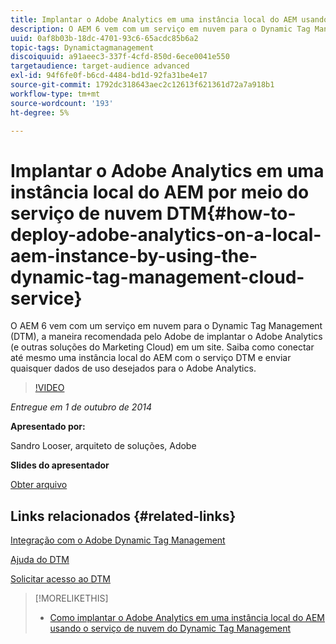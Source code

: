 ```yaml
---
title: Implantar o Adobe Analytics em uma instância local do AEM usando o serviço de nuvem Dynamic Tag Management
description: O AEM 6 vem com um serviço em nuvem para o Dynamic Tag Management (DTM), a maneira recomendada pelo Adobe de implantar o Adobe Analytics (e outras soluções do Marketing Cloud) em um site. Saiba como conectar até mesmo uma instância local do AEM com o serviço DTM e enviar quaisquer dados de uso desejados para o Adobe Analytics.
uuid: 0af8b03b-18dc-4701-93c6-65acdc85b6a2
topic-tags: Dynamictagmanagement
discoiquuid: a91aeec3-337f-4cfd-850d-6ece0041e550
targetaudience: target-audience advanced
exl-id: 94f6fe0f-b6cd-4484-bd1d-92fa31be4e17
source-git-commit: 1792dc318643aec2c12613f621361d72a7a918b1
workflow-type: tm+mt
source-wordcount: '193'
ht-degree: 5%

---
```


# Implantar o Adobe Analytics em uma instância local do AEM por meio do serviço de nuvem DTM{#how-to-deploy-adobe-analytics-on-a-local-aem-instance-by-using-the-dynamic-tag-management-cloud-service}

O AEM 6 vem com um serviço em nuvem para o Dynamic Tag Management (DTM), a maneira recomendada pelo Adobe de implantar o Adobe Analytics (e outras soluções do Marketing Cloud) em um site. Saiba como conectar até mesmo uma instância local do AEM com o serviço DTM e enviar quaisquer dados de uso desejados para o Adobe Analytics.

>[!VIDEO](https://video.tv.adobe.com/v/19401/?quality=9)

*Entregue em 1 de outubro de 2014*

**Apresentado por:**

Sandro Looser, arquiteto de soluções, Adobe

**Slides do apresentador**

[Obter arquivo](assets/dtm-10-1-2014.pdf)

## Links relacionados {#related-links}

[Integração com o Adobe Dynamic Tag Management](https://helpx.adobe.com/br/experience-manager/6-0/sites/administering/using/dtm.html)

[Ajuda do DTM](https://experienceleague.adobe.com/docs/data-collection.html?lang=en)

[Solicitar acesso ao DTM](https://dtm.adobe.com/request_access)

<!--
[Get back to the Overview](https://helpx.adobe.com/experience-manager/kt/eseminars/gems/aem-index.html)
-->

>[!MORELIKETHIS]
>
>* [Como implantar o Adobe Analytics em uma instância local do AEM usando o serviço de nuvem do Dynamic Tag Management](aem-adobe-analytics-dynamic-tag-management.md)
